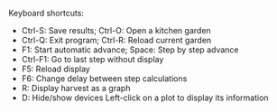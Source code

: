 Keyboard shortcuts:
* Ctrl-S: Save results; Ctrl-O: Open a kitchen garden
* Ctrl-Q: Exit program; Ctrl-R: Reload current garden
* F1: Start automatic advance; Space: Step by step advance
* Ctrl-F1: Go to last step without display
* F5: Reload display
* F6: Change delay between step calculations
* R: Display harvest as a graph
* D: Hide/show devices
Left-click on a plot to display its information
